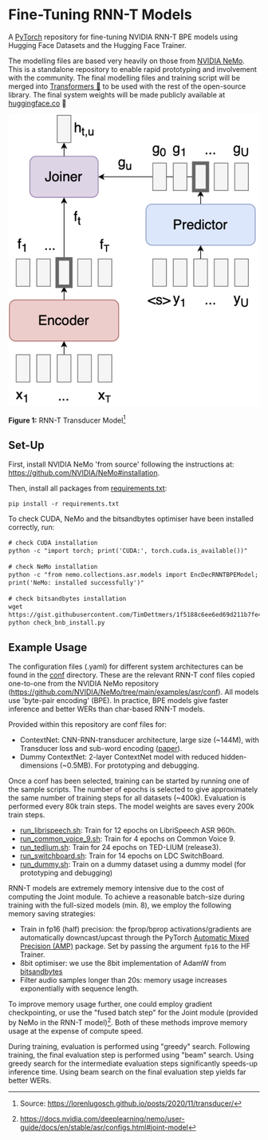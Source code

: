 # Fine-Tuning RNN-T Models
A [PyTorch](https://github.com/pytorch/pytorch) repository for fine-tuning NVIDIA RNN-T BPE models using Hugging Face Datasets and the Hugging Face Trainer.

The modelling files are based very heavily on those from [NVIDIA NeMo](https://github.com/NVIDIA/NeMo). This is a standalone repository to enable rapid prototyping and involvement with the community. The final modelling files and training script will be merged into [Transformers 🤗](https://github.com/huggingface/transformers) to be used with the rest of the open-source library. The final system weights will be made publicly available at [huggingface.co](huggingface.co) 🚀

![Transducer Model](transducer-model.png?style=centerme)

**Figure 1:** RNN-T Transducer Model[^1]

## Set-Up
First, install NVIDIA NeMo 'from source' following the instructions at: https://github.com/NVIDIA/NeMo#installation.

Then, install all packages from [requirements.txt](requirements.txt):
```
pip install -r requirements.txt
```
To check CUDA, NeMo and the bitsandbytes optimiser have been installed correctly, run:
```
# check CUDA installation
python -c "import torch; print('CUDA:', torch.cuda.is_available())"

# check NeMo installation
python -c "from nemo.collections.asr.models import EncDecRNNTBPEModel; print('NeMo: installed successfully')"

# check bitsandbytes installation
wget https://gist.githubusercontent.com/TimDettmers/1f5188c6ee6ed69d211b7fe4e381e713/raw/4d17c3d09ccdb57e9ab7eca0171f2ace6e4d2858/check_bnb_install.py
python check_bnb_install.py
```

## Example Usage
The configuration files (.yaml) for different system architectures can be found in the [conf]() directory. These are the relevant RNN-T conf files copied one-to-one from the NVIDIA NeMo repository (https://github.com/NVIDIA/NeMo/tree/main/examples/asr/conf). All models use 'byte-pair encoding' (BPE). In practice, BPE models give faster inference and better WERs than char-based RNN-T models.

Provided within this repository are conf files for:
* ContextNet: CNN-RNN-transducer architecture, large size (~144M), with Transducer loss and sub-word encoding ([paper](https://arxiv.org/abs/2005.03191)).
* Dummy ContextNet: 2-layer ContextNet model with reduced hidden-dimensions (~0.5MB). For prototyping and debugging.

Once a conf has been selected, training can be started by running one of the sample scripts. The number of epochs is selected to give approximately the same number of training steps for all datasets (~400k). Evaluation is performed every 80k train steps. The model weights are saves every 200k train steps.
* [run_librispeech.sh](scripts/run_librispeech.sh): Train for 12 epochs on LibriSpeech ASR 960h.
* [run_common_voice_9.sh](scripts/run_common_voice_9.sh): Train for 4 epochs on Common Voice 9.
* [run_tedlium.sh](scripts/run_tedlium.sh): Train for 24 epochs on TED-LIUM (release3).
* [run_switchboard.sh](scripts/run_switchboard.sh): Train for 14 epochs on LDC SwitchBoard.
* [run_dummy.sh](scripts/run_dummy.sh): Train on a dummy dataset using a dummy model (for prototyping and debugging)

RNN-T models are extremely memory intensive due to the cost of computing the Joint module. To achieve a reasonable batch-size during training with the full-sized models (min. 8), we employ the following memory saving strategies:
* Train in fp16 (half) precision: the fprop/bprop activations/gradients are automatically downcast/upcast through the PyTorch [Automatic Mixed Precision (AMP)](https://pytorch.org/docs/stable/amp.html) package. Set by passing the argument `fp16` to the HF Trainer.
* 8bit optimiser: we use the 8bit implementation of AdamW from [bitsandbytes](https://github.com/facebookresearch/bitsandbytes#using-the-8-bit-optimizers)
* Filter audio samples longer than 20s: memory usage increases exponentially with sequence length.

To improve memory usage further, one could employ gradient checkpointing, or use the "fused batch step" for the Joint module (provided by NeMo in the RNN-T model)[^2]. Both of these methods improve memory usage at the expense of compute speed.

During training, evaluation is performed using "greedy" search. Following training, the final evaluation step is performed using "beam" search. Using greedy search for the intermediate evaluation steps significantly speeds-up inference time. Using beam search on the final evaluation step yields far better WERs.

[^1]: Source: https://lorenlugosch.github.io/posts/2020/11/transducer/
[^2]: https://docs.nvidia.com/deeplearning/nemo/user-guide/docs/en/stable/asr/configs.html#joint-model